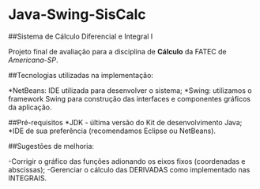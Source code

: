 # Java-Swing-SisCalc
 ##Sistema de Cálculo Diferencial e Integral I
 
 Projeto final de avaliação para a disciplina de **Cálculo** da FATEC de *Americana-SP*.
 
 ##Tecnologias utilizadas na implementação:

 *NetBeans: IDE utilizada para desenvolver o sistema;
 *Swing: utilizamos o framework Swing para construção das interfaces e componentes gráficos da aplicação.
 
 ##Pré-requisitos
 *JDK - última versão do Kit de desenvolvimento Java;
 *IDE de sua preferência (recomendamos Eclipse ou NetBeans).

 ##Sugestões de melhoria:

 -Corrigir o gráfico das funções adionando os eixos fixos (coordenadas e abscissas);
 -Gerenciar o cálculo das DERIVADAS como implementado nas INTEGRAIS.
